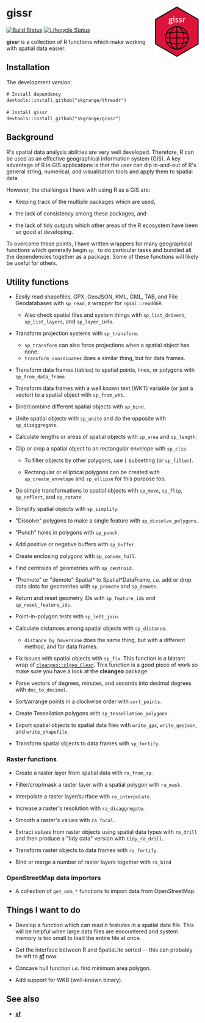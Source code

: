 # **gissr** <a href='https://github.com/skgrange/gissr'><img src='man/figures/logo.png' align="right" height="131.5" /></a>

[![Build Status](https://travis-ci.org/skgrange/gissr.svg?branch=master)](https://travis-ci.org/skgrange/gissr)
[![Lifecycle Status](https://img.shields.io/badge/lifecycle-maturing-blue.svg)](https://www.tidyverse.org/lifecycle/)

**gissr** is a collection of R functions which make working with spatial data easier.

## Installation

The development version: 
```
# Install dependency
devtools::install_github("skgrange/threadr")

# Install gissr
devtools::install_github("skgrange/gissr")
```

## Background

R's spatial data analysis abilities are very well developed. Therefore, R can be used as an effective geographical information system (GIS). A key advantage of R in GIS applications is that the user can dip in-and-out of R's general string, numerical, and visualisation tools and apply them to spatial data.

However, the challenges I have with using R as a GIS are:

  - Keeping track of the multiple packages which are used,
  
  - the lack of consistency among these packages, and
  
  - the lack of tidy outputs which other areas of the R ecosystem have been so good at developing. 
  
To overcome these points, I have written wrappers for many geographical functions which generally begin `sp_` to do particular tasks and bundled all the dependencies together as a package. Some of these functions will likely be useful for others. 

## Utility functions

  - Easily read shapefiles, GPX, GeoJSON, KML, GML, TAB, and File Geodatabases with `sp_read`, a wrapper for `rgdal::readOGR`.
    - Also check spatial files and system things with `sp_list_drivers`, `sp_list_layers`, and `sp_layer_info`. 
    
  - Transform projection systems with `sp_transform`.
    - `sp_transform` can also force projections when a spatial object has none.
    - `transform_coordinates` does a similar thing, but for data frames.
    
  - Transform data frames (tables) to spatial points, lines, or polygons with `sp_from_data_frame`. 
  
  - Transform data frames with a well known text (WKT) variable (or just a vector) to a spatial object with `sp_from_wkt`.
  
  - Bind/combine different spatial objects with `sp_bind`. 
  
  - Unite spatial objects with `sp_unite` and do the opposite with `sp_disaggregate`. 
  
  - Calculate lengths or areas of spatial objects with `sp_area` and `sp_length`.
  
  - Clip or crop a spatial object to an rectangular envelope with `sp_clip`. 
  
    - To filter objects by other polygons, use `[` subsetting (or `sp_filter`). 
    
    - Rectangular or elliptical polygons can be created with `sp_create_envelope` and `sp_ellipse` for this purpose too. 
    
  - Do simple transformations to spatial objects with `sp_move`, `sp_flip`, `sp_reflect`, and `sp_rotate`. 
  
  - Simplify spatial objects with `sp_simplify`.
  
  - "Dissolve" polygons to make a single feature with `sp_dissolve_polygons`.
  
  - "Punch" holes in polygons with `sp_punch`. 
  
  - Add positive or negative buffers with `sp_buffer`.
  
  - Create enclosing polygons with `sp_convex_hull`.
  
  - Find centroids of geometries with `sp_centroid`. 
  
  - "Promote" or "demote" Spatial\* to Spatial\*DataFrame, *i.e.* add or drop data slots for geometries with `sp_promote` and `sp_demote`. 
  
  - Return and reset geometry IDs with `sp_feature_ids` and `sp_reset_feature_ids`.
  
  - Point-in-polygon tests with `sp_left_join`.
  
  - Calculate distances among spatial objects with `sp_distance`.
    - `distance_by_haversine` does the same thing, but with a different method, and for data frames.
    
  - Fix issues with spatial objects with `sp_fix`. This function is a blatant wrap of [`cleangeo::clgeo_Clean`](https://github.com/eblondel/cleangeo). This function is a good piece of work so make sure you have a look at the **cleangeo** package.
  
  - Parse vectors of degrees, minutes, and seconds into decimal degrees with `dms_to_decimal`. 
  
  - Sort/arrange points in a clockwise order with `sort_points`. 
  
  - Create Tessellation polygons with `sp_tessellation_polygons`. 
  
  - Export spatial objects to spatial data files with `write_gpx`, `write_geojson`, and `write_shapefile`. 
  
  - Transform spatial objects to data frames with `sp_fortify`. 
  
### Raster functions

  - Create a raster layer from spatial data with `ra_from_sp`. 
  
  - Filter/crop/mask a raster layer with a spatial polygon with `ra_mask`. 
  
  - Interpolate a raster layer/surface with `ra_interpolate`. 
  
  - Increase a raster's resolution with `ra_disaggregate`. 
  
  - Smooth a raster's values with `ra_focal`.
  
  - Extract values from raster objects using spatial data types with `ra_drill` and then produce a "tidy data" version with `tidy_ra_drill`.
  
  - Transform raster objects to data frames with `ra_fortify`.
  
  - Bind or merge a number of raster layers together with `ra_bind` 
  
### OpenStreetMap data importers

  - A collection of `get_osm_*` functions to import data from OpenStreetMap. 

## Things I want to do

  - Develop a function which can read *n* features in a spatial data file. This will be helpful when large data files are encountered and system memory is too small to load the entire file at once. 
  
  - Get the interface between R and SpatiaLite sorted -- this can probably be left to [**sf**](https://github.com/r-spatial/sf) now.
  
  - Concave hull function *i.e.* find minimum area polygon.  
  
  - Add support for WKB (well-known binary). 

## See also

  - [**sf**](https://github.com/r-spatial/sf)
  